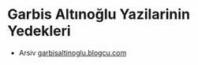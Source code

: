 # Garbis Altınoğlu Yazilarinin Yedekleri

- Arsiv [garbisaltinoglu.blogcu.com](/garbis-altinoglu-yazilar/garbisaltinoglu.blogcu.com)
